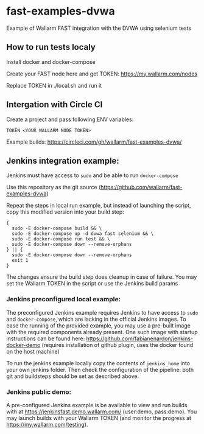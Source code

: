 # fast-examples-dvwa

Example of Wallarm FAST integration with the DVWA using selenium tests

## How to run tests localy

Install docker and docker-compose

Create your FAST node here and get TOKEN:
https://my.wallarm.com/nodes

Replace TOKEN in ./local.sh and run it

## Intergation with Circle CI

Create a project and pass following ENV variables:
```
TOKEN <YOUR WALLARM NODE TOKEN>
```

Example builds:
https://circleci.com/gh/wallarm/fast-examples-dvwa/

## Jenkins integration example:

Jenkins must have access to `sudo` and be able to run `docker-compose`

Use this repository as the git source (https://github.com/wallarm/fast-examples-dvwa)

Repeat the steps in local run example, but instead of launching the script, copy this modified version into your build step:

```
{
  sudo -E docker-compose build && \
  sudo -E docker-compose up -d dvwa fast selenium && \
  sudo -E docker-compose run test && \
  sudo -E docker-compose down --remove-orphans
} || {
  sudo -E docker-compose down --remove-orphans
  exit 1
}
```

The changes ensure the build step does cleanup in case of failure. You may set the Wallarm TOKEN in the script or use the Jenkins build params

### Jenkins preconfigured local example:

The preconfigured Jenkins example requires Jenkins to have access to `sudo` and `docker-compose`, which are lacking in the official Jenkins images. To ease the running of the provided example, you may use a pre-built image with the required components already present. One such image with startup instructions can be found here: https://github.com/fabianenardon/jenkins-docker-demo (requires installation of github plugin, uses the docker found on the host machine)

To run the jenkins example locally copy the contents of `jenkins_home` into your own jenkins folder. Then check the configuration of the pipeline: both git and buildsteps should be set as described above.

### Jenkins public demo:

A pre-configured Jenkins example is be available to view and run builds with at https://jenkinsfast.demo.wallarm.com/ (user:demo, pass:demo). You may launch builds with your Wallarm TOKEN (and monitor the progress at https://my.wallarm.com/testing).
